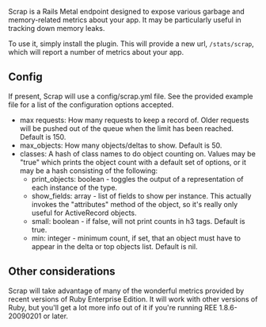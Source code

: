 Scrap is a Rails Metal endpoint designed to expose various garbage and memory-related metrics about your app. It may be particularly useful in tracking down memory leaks.

To use it, simply install the plugin. This will provide a new url, <code>/stats/scrap</code>, which will report a number of metrics about your app.

## Config

If present, Scrap will use a config/scrap.yml file. See the provided example file for a list of the configuration options accepted.

* max requests: How many requests to keep a record of. Older requests will be pushed out of the queue when the limit has been reached. Default is 150.
* max_objects: How many objects/deltas to show. Default is 50.
* classes: A hash of class names to do object counting on. Values may be "true" which prints the object count with a default set of options, or it may be a hash consisting of the following:
  * print_objects: boolean - toggles the output of a representation of each instance of the type.
  * show_fields: array - list of fields to show per instance. This actually invokes the "attributes" method of the object, so it's really only useful for ActiveRecord objects.
  * small: boolean - if false, will not print counts in h3 tags. Default is true.
  * min: integer - minimum count, if set, that an object must have to appear in the delta or top objects list. Default is nil.
  
## Other considerations

Scrap will take advantage of many of the wonderful metrics provided by recent versions of Ruby Enterprise Edition. It will work with other versions of Ruby, but you'll get a lot more info out of it if you're running REE 1.8.6-20090201 or later.